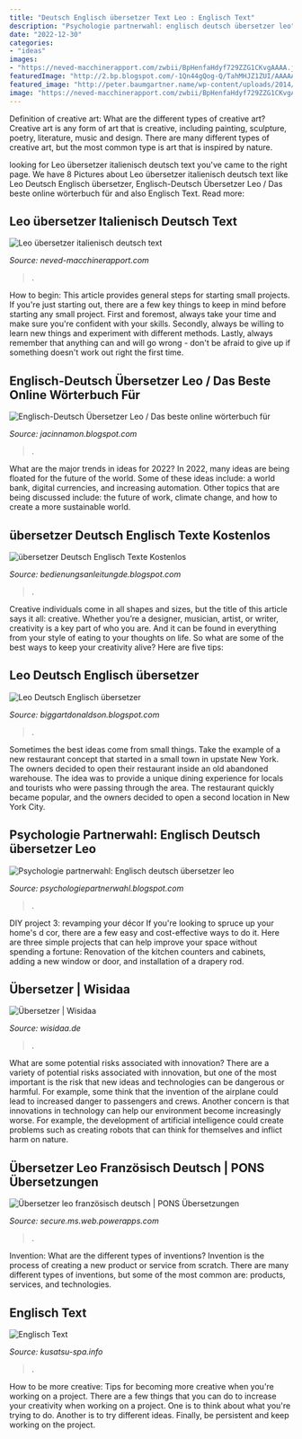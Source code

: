 ```yaml
---
title: "Deutsch Englisch übersetzer Text Leo : Englisch Text"
description: "Psychologie partnerwahl: englisch deutsch übersetzer leo"
date: "2022-12-30"
categories:
- "ideas"
images:
- "https://neved-macchinerapport.com/zwbii/BpHenfaHdyf729ZZG1CKvgAAAA.jpg"
featuredImage: "http://2.bp.blogspot.com/-1Qn44gQog-Q/TahMHJZ1ZUI/AAAAAAAAEOY/YnYaOOF5fAw/s1600/R0052401.JPG"
featured_image: "http://peter.baumgartner.name/wp-content/uploads/2014/08/dict.cc.png"
image: "https://neved-macchinerapport.com/zwbii/BpHenfaHdyf729ZZG1CKvgAAAA.jpg"
---
```



Definition of creative art: What are the different types of creative art?
Creative art is any form of art that is creative, including painting, sculpture, poetry, literature, music and design. There are many different types of creative art, but the most common type is art that is inspired by nature.

	

		
looking for Leo übersetzer italienisch deutsch text you've came to the right page. We have 8 Pictures about Leo übersetzer italienisch deutsch text like Leo Deutsch Englisch übersetzer, Englisch-Deutsch Übersetzer Leo / Das beste online wörterbuch für and also Englisch Text. Read more:
		
    
## Leo übersetzer Italienisch Deutsch Text

<img loading=lazy src="https://neved-macchinerapport.com/zwbii/BpHenfaHdyf729ZZG1CKvgAAAA.jpg" onerror="this.onerror=null;this.src='https://tse2.mm.bing.net/th?id=OIP.jHIIod_WwlVg8TtyiiD5VAAAAA&amp;pid=15.1';" alt="Leo übersetzer italienisch deutsch text">

_Source: neved-macchinerapport.com_

>. 

	

How to begin: This article provides general steps for starting small projects.
If you're just starting out, there are a few key things to keep in mind before starting any small project. First and foremost, always take your time and make sure you're confident with your skills. Secondly, always be willing to learn new things and experiment with different methods. Lastly, always remember that anything can and will go wrong - don't be afraid to give up if something doesn't work out right the first time.

    
## Englisch-Deutsch Übersetzer Leo / Das Beste Online Wörterbuch Für

<img loading=lazy src="https://lh6.googleusercontent.com/proxy/iVJiqp-mzR5mQ1ELWsLaeUblnVCGvPAsH3ngslpahqtWhe2rKHwVU2aB6BnJEW8ldP_h9sY0onIKo91KWmIky0TCG7YwivhEkFvVihJWyw=w1200-h630-p-k-no-nu" onerror="this.onerror=null;this.src='https://tse2.mm.bing.net/th?id=OIP.poIxvAdwQAKjWjF461YVBQAAAA&amp;pid=15.1';" alt="Englisch-Deutsch Übersetzer Leo / Das beste online wörterbuch für">

_Source: jacinnamon.blogspot.com_

>. 

	

What are the major trends in ideas for 2022?
In 2022, many ideas are being floated for the future of the world. Some of these ideas include: a world bank, digital currencies, and increasing automation. Other topics that are being discussed include: the future of work, climate change, and how to create a more sustainable world.

    
## übersetzer Deutsch Englisch Texte Kostenlos

<img loading=lazy src="https://doppeltext.com/images/de/text-en.png" onerror="this.onerror=null;this.src='https://tse2.mm.bing.net/th?id=OIP.qWlU0eOcEXazYoAgCXsKrgAAAA&amp;pid=15.1';" alt="übersetzer Deutsch Englisch Texte Kostenlos">

_Source: bedienungsanleitungde.blogspot.com_

>. 

	

Creative individuals come in all shapes and sizes, but the title of this article says it all: creative. Whether you’re a designer, musician, artist, or writer, creativity is a key part of who you are. And it can be found in everything from your style of eating to your thoughts on life. So what are some of the best ways to keep your creativity alive? Here are five tips: 

    
## Leo Deutsch Englisch übersetzer

<img loading=lazy src="https://is5-ssl.mzstatic.com/image/thumb/Purple113/v4/95/18/ec/9518ec88-64ed-bc23-4e54-0c0dc5c2ade7/mzl.uvfnvfss.png/696x696bb.png" onerror="this.onerror=null;this.src='https://tse4.mm.bing.net/th?id=OIP.-jINQ3E9MCPKjF-FKITWaAAAAA&amp;pid=15.1';" alt="Leo Deutsch Englisch übersetzer">

_Source: biggartdonaldson.blogspot.com_

>. 

	

Sometimes the best ideas come from small things. Take the example of a new restaurant concept that started in a small town in upstate New York. The owners decided to open their restaurant inside an old abandoned warehouse. The idea was to provide a unique dining experience for locals and tourists who were passing through the area. The restaurant quickly became popular, and the owners decided to open a second location in New York City.

    
## Psychologie Partnerwahl: Englisch Deutsch übersetzer Leo

<img loading=lazy src="https://lh3.googleusercontent.com/proxy/pAxYwllg7Wqkn7OZZhw_h2n5_DiWwI1ZlTv3zEGGwNFhHrzeo1mdi7PHEjaz4DLSkNy3-Z_s0KxMzfAtdrgCWYTiVWMTpQ=w1200-h630-p-k-no-nu" onerror="this.onerror=null;this.src='https://tse4.mm.bing.net/th?id=OIP.LkTqwPDagnl08TQHnBo9LwAAAA&amp;pid=15.1';" alt="Psychologie partnerwahl: Englisch deutsch übersetzer leo">

_Source: psychologiepartnerwahl.blogspot.com_

>. 

	

DIY project 3: revamping your décor
If you're looking to spruce up your home's d cor, there are a few easy and cost-effective ways to do it. Here are three simple projects that can help improve your space without spending a fortune: Renovation of the kitchen counters and cabinets, adding a new window or door, and installation of a drapery rod.

    
## Übersetzer | Wisidaa

<img loading=lazy src="https://wisidaa.de/wp-content/uploads/2018/11/Übersetzer-1-n.png" onerror="this.onerror=null;this.src='https://tse4.mm.bing.net/th?id=OIP._E1wkztXVytUfHd0rNTFPwHaPO&amp;pid=15.1';" alt="Übersetzer | Wisidaa">

_Source: wisidaa.de_

>. 

	

What are some potential risks associated with innovation?
There are a variety of potential risks associated with innovation, but one of the most important is the risk that new ideas and technologies can be dangerous or harmful. For example, some think that the invention of the airplane could lead to increased danger to passengers and crews. Another concern is that innovations in technology can help our environment become increasingly worse. For example, the development of artificial intelligence could create problems such as creating robots that can think for themselves and inflict harm on nature.

    
## Übersetzer Leo Französisch Deutsch | PONS Übersetzungen

<img loading=lazy src="http://peter.baumgartner.name/wp-content/uploads/2014/08/dict.cc.png" onerror="this.onerror=null;this.src='https://tse4.mm.bing.net/th?id=OIP.cAlnszGXVS09yW2Yqcq9tAHaGd&amp;pid=15.1';" alt="Übersetzer leo französisch deutsch | PONS Übersetzungen">

_Source: secure.ms.web.powerapps.com_

>. 

	

Invention: What are the different types of inventions?
Invention is the process of creating a new product or service from scratch. There are many different types of inventions, but some of the most common are: products, services, and technologies.

    
## Englisch Text

<img loading=lazy src="http://2.bp.blogspot.com/-1Qn44gQog-Q/TahMHJZ1ZUI/AAAAAAAAEOY/YnYaOOF5fAw/s1600/R0052401.JPG" onerror="this.onerror=null;this.src='https://tse1.mm.bing.net/th?id=OIP.CXNxZRhxOz1QfqRwrbMirgHaFl&amp;pid=15.1';" alt="Englisch Text">

_Source: kusatsu-spa.info_

>. 

	

How to be more creative: Tips for becoming more creative when you're working on a project.
There are a few things that you can do to increase your creativity when working on a project. One is to think about what you're trying to do. Another is to try different ideas. Finally, be persistent and keep working on the project.

